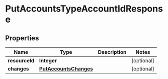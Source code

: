 # PutAccountsTypeAccountIdResponse

## Properties
Name | Type | Description | Notes
------------ | ------------- | ------------- | -------------
**resourceId** | **Integer** |  |  [optional]
**changes** | [**PutAccountsChanges**](PutAccountsChanges.md) |  |  [optional]
